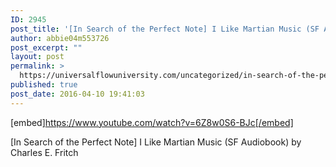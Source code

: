 ```yaml
---
ID: 2945
post_title: '[In Search of the Perfect Note] I Like Martian Music (SF Audiobook)'
author: abbie04m553726
post_excerpt: ""
layout: post
permalink: >
  https://universalflowuniversity.com/uncategorized/in-search-of-the-perfect-note-i-like-martian-music-sf-audiobook/
published: true
post_date: 2016-04-10 19:41:03
---
```

[embed]https://www.youtube.com/watch?v=6Z8w0S6-BJc[/embed]<br>
<p>[In Search of the Perfect Note] I Like Martian Music (SF Audiobook) by Charles E. Fritch</p>
